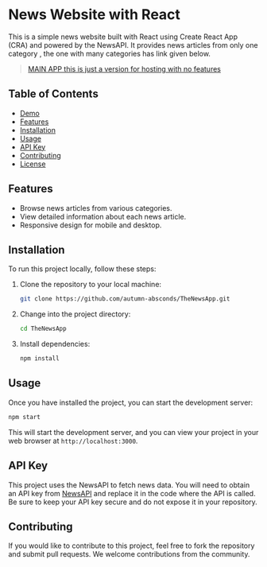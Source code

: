 # News Website with React

This is a simple news website built with React using Create React App (CRA) and powered by the NewsAPI. It provides news articles from only one category , the one with many categories has link given below.
> [MAIN APP this is just a version for hosting with no features ](https://github.com/autumn-absconds/The-News-App---Development-Grade-API/)

## Table of Contents

- [Demo](#demo)
- [Features](#features)
- [Installation](#installation)
- [Usage](#usage)
- [API Key](#api-key)
- [Contributing](#contributing)
- [License](#license)


## Features

- Browse news articles from various categories.
- View detailed information about each news article.
- Responsive design for mobile and desktop.

## Installation

To run this project locally, follow these steps:

1. Clone the repository to your local machine:

   ```bash
   git clone https://github.com/autumn-absconds/TheNewsApp.git
   ```

2. Change into the project directory:

   ```bash
   cd TheNewsApp
   ```

3. Install dependencies:

   ```bash
   npm install
   ```

## Usage

Once you have installed the project, you can start the development server:

```bash
npm start
```

This will start the development server, and you can view your project in your web browser at `http://localhost:3000`.

## API Key

This project uses the NewsAPI to fetch news data. You will need to obtain an API key from [NewsAPI](https://newsapi.org/) and replace it in the code where the API is called. Be sure to keep your API key secure and do not expose it in your repository.

## Contributing

If you would like to contribute to this project, feel free to fork the repository and submit pull requests. We welcome contributions from the community.




